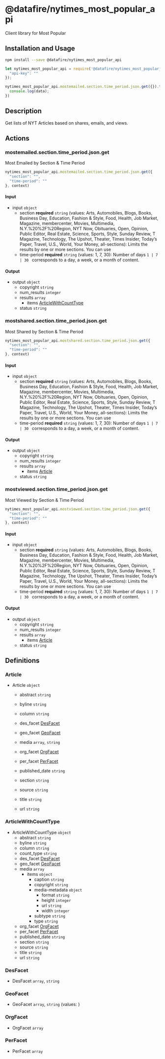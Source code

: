 # @datafire/nytimes_most_popular_api

Client library for Most Popular

## Installation and Usage
```bash
npm install --save @datafire/nytimes_most_popular_api
```
```js
let nytimes_most_popular_api = require('@datafire/nytimes_most_popular_api').create({
  "api-key": ""
});

nytimes_most_popular_api.mostemailed.section.time_period.json.get({}).then(data => {
  console.log(data);
})
```

## Description

Get lists of NYT Articles based on shares, emails, and views.

## Actions

### mostemailed.section.time_period.json.get
Most Emailed by Section & Time Period


```js
nytimes_most_popular_api.mostemailed.section.time_period.json.get({
  "section": "",
  "time-period": ""
}, context)
```

#### Input
* input `object`
  * section **required** `string` (values: Arts, Automobiles, Blogs, Books, Business Day, Education, Fashion & Style, Food, Health, Job Market, Magazine, membercenter, Movies, Multimedia, N.Y.%20%2F%20Region, NYT Now, Obituaries, Open, Opinion, Public Editor, Real Estate, Science, Sports, Style, Sunday Review, T Magazine, Technology, The Upshot, Theater, Times Insider, Today’s Paper, Travel, U.S., World, Your Money, all-sections): Limits the results by one or more sections. You can use
  * time-period **required** `string` (values: 1, 7, 30): Number of days `1 | 7 | 30 ` corresponds to a day, a week, or a month of content.

#### Output
* output `object`
  * copyright `string`
  * num_results `integer`
  * results `array`
    * items [ArticleWithCountType](#articlewithcounttype)
  * status `string`

### mostshared.section.time_period.json.get
Most Shared by Section & Time Period


```js
nytimes_most_popular_api.mostshared.section.time_period.json.get({
  "section": "",
  "time-period": ""
}, context)
```

#### Input
* input `object`
  * section **required** `string` (values: Arts, Automobiles, Blogs, Books, Business Day, Education, Fashion & Style, Food, Health, Job Market, Magazine, membercenter, Movies, Multimedia, N.Y.%20%2F%20Region, NYT Now, Obituaries, Open, Opinion, Public Editor, Real Estate, Science, Sports, Style, Sunday Review, T Magazine, Technology, The Upshot, Theater, Times Insider, Today’s Paper, Travel, U.S., World, Your Money, all-sections): Limits the results by one or more sections. You can use
  * time-period **required** `string` (values: 1, 7, 30): Number of days `1 | 7 | 30 ` corresponds to a day, a week, or a month of content.

#### Output
* output `object`
  * copyright `string`
  * num_results `integer`
  * results `array`
    * items [Article](#article)
  * status `string`

### mostviewed.section.time_period.json.get
Most Viewed by Section & Time Period


```js
nytimes_most_popular_api.mostviewed.section.time_period.json.get({
  "section": "",
  "time-period": ""
}, context)
```

#### Input
* input `object`
  * section **required** `string` (values: Arts, Automobiles, Blogs, Books, Business Day, Education, Fashion & Style, Food, Health, Job Market, Magazine, membercenter, Movies, Multimedia, N.Y.%20%2F%20Region, NYT Now, Obituaries, Open, Opinion, Public Editor, Real Estate, Science, Sports, Style, Sunday Review, T Magazine, Technology, The Upshot, Theater, Times Insider, Today’s Paper, Travel, U.S., World, Your Money, all-sections): Limits the results by one or more sections. You can use
  * time-period **required** `string` (values: 1, 7, 30): Number of days `1 | 7 | 30 ` corresponds to a day, a week, or a month of content.

#### Output
* output `object`
  * copyright `string`
  * num_results `integer`
  * results `array`
    * items [Article](#article)
  * status `string`



## Definitions

### Article
* Article `object`
  * abstract `string`
  * byline `string`
  * column `string`
  * des_facet [DesFacet](#desfacet)
  * geo_facet [GeoFacet](#geofacet)
  * media `array`, `string`

  * org_facet [OrgFacet](#orgfacet)
  * per_facet [PerFacet](#perfacet)
  * published_date `string`
  * section `string`
  * source `string`
  * title `string`
  * url `string`

### ArticleWithCountType
* ArticleWithCountType `object`
  * abstract `string`
  * byline `string`
  * column `string`
  * count_type `string`
  * des_facet [DesFacet](#desfacet)
  * geo_facet [GeoFacet](#geofacet)
  * media `array`
    * items `object`
      * caption `string`
      * copyright `string`
      * media-metadata `object`
        * format `string`
        * height `integer`
        * url `string`
        * width `integer`
      * subtype `string`
      * type `string`
  * org_facet [OrgFacet](#orgfacet)
  * per_facet [PerFacet](#perfacet)
  * published_date `string`
  * section `string`
  * source `string`
  * title `string`
  * url `string`

### DesFacet
* DesFacet `array`, `string`


### GeoFacet
* GeoFacet `array`, `string` (values: )


### OrgFacet
* OrgFacet `array`


### PerFacet
* PerFacet `array`



